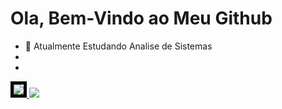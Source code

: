 # Ola, Bem-Vindo ao Meu Github
- 📖 Atualmente Estudando Analise de Sistemas
- 
-

<div> 
  <a href="https://www.youtube.com/@ryanwards" target="_blank"><img src="https://img.shields.io/badge/YouTube-FF0000?style=for-the-badge&logo=youtube&logoColor=white" target="_blank" style="border:5px solid black"/a>
  <a href="https://instagram.com/ryan.vicente_" target="_blank"><img src="https://img.shields.io/badge/-Instagram-%23E4405F?style=for-the-badge&logo=instagram&logoColor=white" target="_blank"></a>
</div>

